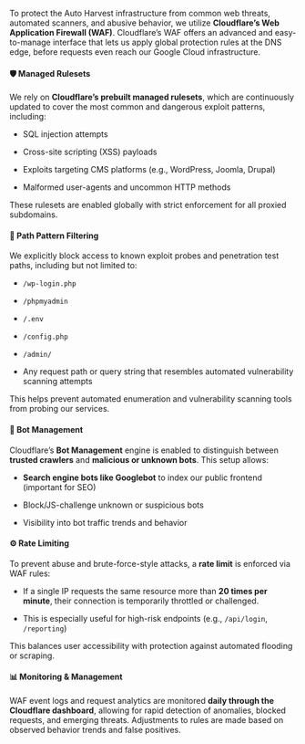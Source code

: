 To protect the Auto Harvest infrastructure from common web threats, automated scanners, and abusive behavior, we utilize **Cloudflare’s Web Application Firewall (WAF)**. Cloudflare’s WAF offers an advanced and easy-to-manage interface that lets us apply global protection rules at the DNS edge, before requests even reach our Google Cloud infrastructure.

#### 🛡️ Managed Rulesets

We rely on **Cloudflare’s prebuilt managed rulesets**, which are continuously updated to cover the most common and dangerous exploit patterns, including:

- SQL injection attempts
    
- Cross-site scripting (XSS) payloads
    
- Exploits targeting CMS platforms (e.g., WordPress, Joomla, Drupal)
    
- Malformed user-agents and uncommon HTTP methods
    

These rulesets are enabled globally with strict enforcement for all proxied subdomains.

#### 🚫 Path Pattern Filtering

We explicitly block access to known exploit probes and penetration test paths, including but not limited to:

- `/wp-login.php`
    
- `/phpmyadmin`
    
- `/.env`
    
- `/config.php`
    
- `/admin/`
    
- Any request path or query string that resembles automated vulnerability scanning attempts
    

This helps prevent automated enumeration and vulnerability scanning tools from probing our services.

#### 🤖 Bot Management

Cloudflare’s **Bot Management** engine is enabled to distinguish between **trusted crawlers** and **malicious or unknown bots**. This setup allows:

- **Search engine bots like Googlebot** to index our public frontend (important for SEO)
    
- Block/JS-challenge unknown or suspicious bots
    
- Visibility into bot traffic trends and behavior
    

#### ⚙️ Rate Limiting

To prevent abuse and brute-force-style attacks, a **rate limit** is enforced via WAF rules:

- If a single IP requests the same resource more than **20 times per minute**, their connection is temporarily throttled or challenged.
    
- This is especially useful for high-risk endpoints (e.g., `/api/login`, `/reporting`)
    

This balances user accessibility with protection against automated flooding or scraping.

#### 📊 Monitoring & Management

WAF event logs and request analytics are monitored **daily through the Cloudflare dashboard**, allowing for rapid detection of anomalies, blocked requests, and emerging threats. Adjustments to rules are made based on observed behavior trends and false positives.